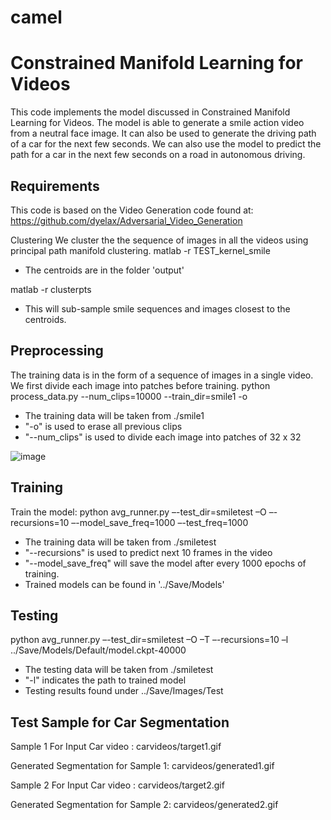 # camel
Constrained Manifold Learning for Videos
===
This code implements the model discussed in Constrained Manifold Learning for Videos. The model is able to generate a smile action video from a neutral face image. It can also be used to generate the driving path of a car for the next few seconds. We can also use the model to predict the path for a car in the next few seconds on a road in autonomous driving.

Requirements
---
This code is based on the Video Generation code found at:
https://github.com/dyelax/Adversarial_Video_Generation

Clustering
We cluster the the sequence of images in all the videos using principal path manifold clustering. 
matlab -r TEST_kernel_smile
  - The centroids are in the folder 'output'

matlab -r clusterpts
  - This will sub-sample smile sequences and images closest to the centroids.

Preprocessing
---
The training data is in the form of a sequence of images in a single video. We first divide each image into patches before training.
python process_data.py --num_clips=10000 --train_dir=smile1 -o
  - The training data will be taken from ./smile1
  - "-o" is used to erase all previous clips
  - "--num_clips" is used to divide each image into patches of 32 x 32
  
![image](https://user-images.githubusercontent.com/29162185/80721007-0d454500-8b41-11ea-8dba-05c70fc474a4.png)

Training
---
Train the model:
python avg_runner.py –-test_dir=smiletest –O –-recursions=10 –-model_save_freq=1000 –-test_freq=1000

 - The training data will be taken from ./smiletest
 - "--recursions" is used to predict next 10 frames in the video
 - "--model_save_freq" will save the model after every 1000 epochs of training.
 - Trained models can be found in '../Save/Models'

Testing
---
python avg_runner.py –-test_dir=smiletest –O –T –-recursions=10 –l ../Save/Models/Default/model.ckpt-40000
 - The testing data will be taken from ./smiletest
 - "-l" indicates the path to trained model
 - Testing results found under ../Save/Images/Test

Test Sample for Car Segmentation
---
Sample 1 For Input Car video :
carvideos/target1.gif

Generated Segmentation for Sample 1:
carvideos/generated1.gif

Sample 2 For Input Car video :
carvideos/target2.gif

Generated Segmentation for Sample 2:
carvideos/generated2.gif

